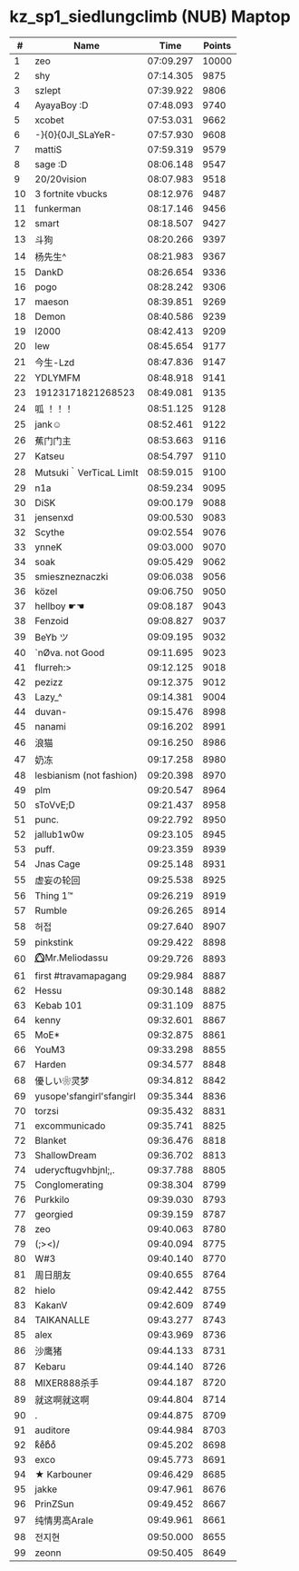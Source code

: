 # kz_sp1_siedlungclimb (NUB) Maptop

|  # | Name | Time | Points |
|-------------- | -------------- | -------------- | -------------- | 
| 1 | zeo | 07:09.297 | 10000 | 
| 2 | shy | 07:14.305 | 9875 | 
| 3 | szlept | 07:39.922 | 9806 | 
| 4 | AyayaBoy :D | 07:48.093 | 9740 | 
| 5 | xcobet | 07:53.031 | 9662 | 
| 6 | -}{0}{0JI_SLaYeR- | 07:57.930 | 9608 | 
| 7 | mattiS | 07:59.319 | 9579 | 
| 8 | sage :D | 08:06.148 | 9547 | 
| 9 | 20/20vision | 08:07.983 | 9518 | 
| 10 | 3 fortnite vbucks | 08:12.976 | 9487 | 
| 11 | funkerman | 08:17.146 | 9456 | 
| 12 | smart | 08:18.507 | 9427 | 
| 13 | 斗狗 | 08:20.266 | 9397 | 
| 14 | 杨先生^ | 08:21.983 | 9367 | 
| 15 | DankD | 08:26.654 | 9336 | 
| 16 | pogo | 08:28.242 | 9306 | 
| 17 | maeson | 08:39.851 | 9269 | 
| 18 | Demon | 08:40.586 | 9239 | 
| 19 | l2000 | 08:42.413 | 9209 | 
| 20 | lew | 08:45.654 | 9177 | 
| 21 | 今生-Lzd | 08:47.836 | 9147 | 
| 22 | YDLYMFM | 08:48.918 | 9141 | 
| 23 | 19123171821268523 | 08:49.081 | 9135 | 
| 24 | 呱 ！！！ | 08:51.125 | 9128 | 
| 25 | jank☺ | 08:52.461 | 9122 | 
| 26 | 蕉门门主 | 08:53.663 | 9116 | 
| 27 | Katseu | 08:54.797 | 9110 | 
| 28 | Mutsuki｀VerTicaL LimIt | 08:59.015 | 9100 | 
| 29 | n1a | 08:59.234 | 9095 | 
| 30 | DiSK | 09:00.179 | 9088 | 
| 31 | jensenxd | 09:00.530 | 9083 | 
| 32 | Scythe | 09:02.554 | 9076 | 
| 33 | ynneK | 09:03.000 | 9070 | 
| 34 | soak | 09:05.429 | 9062 | 
| 35 | smieszneznaczki | 09:06.038 | 9056 | 
| 36 | közel | 09:06.750 | 9050 | 
| 37 | hellboy ☛☚ | 09:08.187 | 9043 | 
| 38 | Fenzoid | 09:08.827 | 9037 | 
| 39 | BeYb ツ | 09:09.195 | 9032 | 
| 40 | `nØva. not Good | 09:11.695 | 9023 | 
| 41 | flurreh:> | 09:12.125 | 9018 | 
| 42 | pezizz | 09:12.375 | 9012 | 
| 43 | Lazy_^ | 09:14.381 | 9004 | 
| 44 | duvan- | 09:15.476 | 8998 | 
| 45 | nanami | 09:16.202 | 8991 | 
| 46 | 浪猫 | 09:16.250 | 8986 | 
| 47 | 奶冻 | 09:17.258 | 8980 | 
| 48 | lesbianism (not fashion) | 09:20.398 | 8970 | 
| 49 | plm | 09:20.547 | 8964 | 
| 50 | sToVvE;D | 09:21.437 | 8958 | 
| 51 | punc. | 09:22.792 | 8950 | 
| 52 | jallub1w0w | 09:23.105 | 8945 | 
| 53 | puff. | 09:23.359 | 8939 | 
| 54 | Jnas Cage | 09:25.148 | 8931 | 
| 55 | 虚妄の轮回 | 09:25.538 | 8925 | 
| 56 | Thing 1™ | 09:26.219 | 8919 | 
| 57 | Rumble | 09:26.265 | 8914 | 
| 58 | 허접 | 09:27.640 | 8907 | 
| 59 | pinkstink | 09:29.422 | 8898 | 
| 60 | ⭕⃤Mr.Meliodassu | 09:29.726 | 8893 | 
| 61 | first #travamapagang | 09:29.984 | 8887 | 
| 62 | Hessu | 09:30.148 | 8882 | 
| 63 | Kebab 101 | 09:31.109 | 8875 | 
| 64 | kenny | 09:32.601 | 8867 | 
| 65 | MoE* | 09:32.875 | 8861 | 
| 66 | YouM3 <CS2 Enjoyer> | 09:33.298 | 8855 | 
| 67 | Harden | 09:34.577 | 8848 | 
| 68 | 優しい❀灵梦 | 09:34.812 | 8842 | 
| 69 | yusope'sfangirl'sfangirl | 09:35.344 | 8836 | 
| 70 | torzsi | 09:35.432 | 8831 | 
| 71 | excommunicado | 09:35.741 | 8825 | 
| 72 | Blanket | 09:36.476 | 8818 | 
| 73 | ShallowDream | 09:36.702 | 8813 | 
| 74 | uderycftugvhbjnl;,. | 09:37.788 | 8805 | 
| 75 | Conglomerating | 09:38.304 | 8799 | 
| 76 | Purkkilo | 09:39.030 | 8793 | 
| 77 | georgied | 09:39.159 | 8787 | 
| 78 | zeo | 09:40.063 | 8780 | 
| 79 | (;><)/ | 09:40.094 | 8775 | 
| 80 | W#3 | 09:40.140 | 8770 | 
| 81 | 周日朋友 | 09:40.655 | 8764 | 
| 82 | hielo | 09:42.442 | 8755 | 
| 83 | KakanV | 09:42.609 | 8749 | 
| 84 | TAIKANALLE | 09:43.277 | 8743 | 
| 85 | alex | 09:43.969 | 8736 | 
| 86 | 沙鹰猪 | 09:44.133 | 8731 | 
| 87 | Kebaru | 09:44.140 | 8726 | 
| 88 | MIXER888杀手 | 09:44.187 | 8720 | 
| 89 | 就这啊就这啊 | 09:44.804 | 8714 | 
| 90 | . | 09:44.875 | 8709 | 
| 91 | auditore | 09:44.984 | 8703 | 
| 92 | kͦeͦbͦoͦ | 09:45.202 | 8698 | 
| 93 | exco | 09:45.773 | 8691 | 
| 94 | ★ Karbouner | 09:46.429 | 8685 | 
| 95 | jakke | 09:47.961 | 8676 | 
| 96 | PrinZSun | 09:49.452 | 8667 | 
| 97 | 纯情男高Arale | 09:49.961 | 8661 | 
| 98 | 전지현 | 09:50.000 | 8655 | 
| 99 | zeonn | 09:50.405 | 8649 | 

